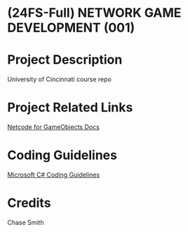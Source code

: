 # (24FS-Full) NETWORK GAME DEVELOPMENT (001)

# Project Description
University of Cincinnati course repo


# Project Related Links

[Netcode for GameObjects Docs](https://docs-multiplayer.unity3d.com/netcode/current/about/)


# Coding Guidelines

[Microsoft C# Coding Guidelines](https://learn.microsoft.com/en-us/dotnet/csharp/fundamentals/coding-style/coding-conventions#layout-conventions)

# Credits

Chase Smith
